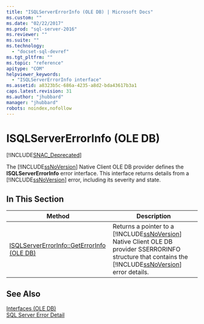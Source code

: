 ```yaml
---
title: "ISQLServerErrorInfo (OLE DB) | Microsoft Docs"
ms.custom: ""
ms.date: "02/22/2017"
ms.prod: "sql-server-2016"
ms.reviewer: ""
ms.suite: ""
ms.technology: 
  - "docset-sql-devref"
ms.tgt_pltfrm: ""
ms.topic: "reference"
apitype: "COM"
helpviewer_keywords: 
  - "ISQLServerErrorInfo interface"
ms.assetid: a8323b5c-686a-4235-a8d2-bda43617b3a1
caps.latest.revision: 31
ms.author: "jhubbard"
manager: "jhubbard"
robots: noindex,nofollow
---
```

# ISQLServerErrorInfo (OLE DB)
[!INCLUDE[SNAC_Deprecated](../a9retired/includes/snac-deprecated.md)]

  The [!INCLUDE[ssNoVersion](../a9notintoc/includes/ssnoversion-md.md)] Native Client OLE DB provider defines the **ISQLServerErrorInfo** error interface. This interface returns details from a [!INCLUDE[ssNoVersion](../a9notintoc/includes/ssnoversion-md.md)] error, including its severity and state.  
  
## In This Section  
  
|Method|Description|  
|------------|-----------------|  
|[ISQLServerErrorInfo::GetErrorInfo &#40;OLE DB&#41;](../relational-databases/native-client-ole-db-interfaces/isqlservererrorinfo-geterrorinfo-ole-db.md)|Returns a pointer to a [!INCLUDE[ssNoVersion](../a9notintoc/includes/ssnoversion-md.md)] Native Client OLE DB provider SSERRORINFO structure that contains the [!INCLUDE[ssNoVersion](../a9notintoc/includes/ssnoversion-md.md)] error details.|  
  
## See Also  
 [Interfaces &#40;OLE DB&#41;](../a9retired/interfaces-ole-db.md)   
 [SQL Server Error Detail](../relational-databases/native-client-ole-db-errors/sql-server-error-detail.md)  
  
  